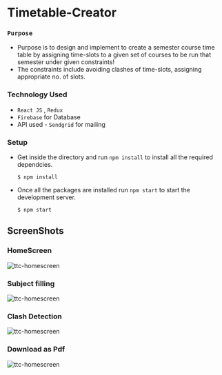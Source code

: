 # Timetable-Creator
### ```Purpose``` 
- Purpose is to design and implement to create a semester course time table by assigning time-slots to a given set of courses to be run that semester under given constraints!
-  The constraints include avoiding clashes of time-slots, assigning appropriate no. of slots.
### Technology Used
- `React JS` , `Redux`
- `Firebase` for Database
- API used - `Sendgrid` for mailing 
### Setup
- Get inside the directory and run `npm install` to install all the required dependcies.
  ```
  $ npm install
  ```
- Once all the packages are installed run `npm start` to start the development server.
  ```
  $ npm start
  ```

## ScreenShots
### HomeScreen
![ttc-homescreen](https://imgur.com/uG5dUy3.png)
### Subject filling
![ttc-homescreen](https://imgur.com/uA92Xp1.png)
### Clash Detection
![ttc-homescreen](https://imgur.com/TckhtLG.png)
### Download as Pdf
![ttc-homescreen](https://imgur.com/Kq7Qp4W.png)


